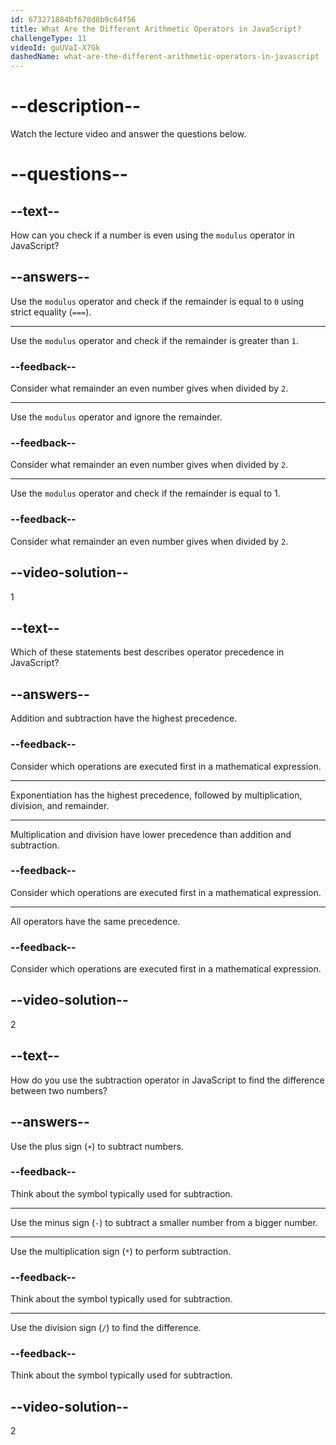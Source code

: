 ```yaml
---
id: 673271884bf678d8b9c64f56
title: What Are the Different Arithmetic Operators in JavaScript?
challengeType: 11
videoId: guUVaI-X7Gk
dashedName: what-are-the-different-arithmetic-operators-in-javascript
---
```


# --description--

Watch the lecture video and answer the questions below.

# --questions--

## --text--

How can you check if a number is even using the `modulus` operator in JavaScript?

## --answers--

Use the `modulus` operator and check if the remainder is equal to `0` using strict equality (`===`).

---

Use the `modulus` operator and check if the remainder is greater than `1`.

### --feedback--

Consider what remainder an even number gives when divided by `2`.

---

Use the `modulus` operator and ignore the remainder.

### --feedback--

Consider what remainder an even number gives when divided by `2`.

---

Use the `modulus` operator and check if the remainder is equal to 1.

### --feedback--

Consider what remainder an even number gives when divided by `2`.

## --video-solution--

1

## --text--

Which of these statements best describes operator precedence in JavaScript?

## --answers--

Addition and subtraction have the highest precedence.

### --feedback--

Consider which operations are executed first in a mathematical expression.

---

Exponentiation has the highest precedence, followed by multiplication, division, and remainder.

---

Multiplication and division have lower precedence than addition and subtraction.

### --feedback--

Consider which operations are executed first in a mathematical expression.

---

All operators have the same precedence.

### --feedback--

Consider which operations are executed first in a mathematical expression.

## --video-solution--

2

## --text--

How do you use the subtraction operator in JavaScript to find the difference between two numbers?

## --answers--

Use the plus sign (`+`) to subtract numbers.

### --feedback--

Think about the symbol typically used for subtraction.

---

Use the minus sign (`-`) to subtract a smaller number from a bigger number.

---

Use the multiplication sign (`*`) to perform subtraction.

### --feedback--

Think about the symbol typically used for subtraction.

---

Use the division sign (`/`) to find the difference.

### --feedback--

Think about the symbol typically used for subtraction.

## --video-solution--

2
